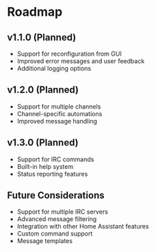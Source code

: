 # Roadmap

## v1.1.0 (Planned)
- Support for reconfiguration from GUI
- Improved error messages and user feedback
- Additional logging options

## v1.2.0 (Planned)
- Support for multiple channels
- Channel-specific automations
- Improved message handling

## v1.3.0 (Planned)
- Support for IRC commands
- Built-in help system
- Status reporting features

## Future Considerations
- Support for multiple IRC servers
- Advanced message filtering
- Integration with other Home Assistant features
- Custom command support
- Message templates 